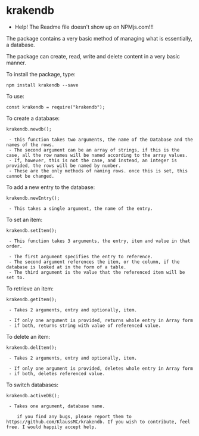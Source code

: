 # krakendb

 - Help! The Readme file doesn't show up on NPMjs.com!!!

The package contains a very basic method of managing what is essentially, a database.

The package can create, read, write and delete content in a very basic manner.

To install the package, type:

    npm install krakendb --save

To use:

    const krakendb = require("krakendb");

To create a database:

    krakendb.newdb();

     - this function takes two arguments, the name of the Database and the names of the rows.
     - The second argument can be an array of strings, if this is the case, all the row names will be named according to the array values.
     - If, however, this is not the case, and instead, an integer is provided, the rows will be named by number.
     - These are the only methods of naming rows. once this is set, this cannot be changed.

To add a new entry to the database:

    krakendb.newEntry();

     - This takes a single argument, the name of the entry.

To set an item:

    krakendb.setItem();

     - This function takes 3 arguments, the entry, item and value in that order.

     - The first argument specifies the entry to reference.
     - The second argument references the item, or the column, if the database is looked at in the form of a table.
     - The third argument is the value that the referenced item will be set to.

To retrieve an item:

    krakendb.getItem();

     - Takes 2 arguments, entry and optionally, item.

     - If only one argument is provided, returns whole entry in Array form
     - if both, returns string with value of referenced value.

To delete an item:

    krakendb.delItem();

     - Takes 2 arguments, entry and optionally, item.

     - If only one argument is provided, deletes whole entry in Array form
     - if both, deletes referenced value.

To switch databases:

    krakendb.activeDB();

     - Takes one argument, database name.

```
    if you find any bugs, please report them to https://github.com/KlaussMC/krakendb. If you wish to contribute, feel free. I would happily accept help.
```
